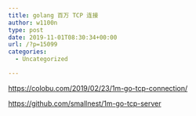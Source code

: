 ```yaml
---
title: golang 百万 TCP 连接
author: w1100n
type: post
date: 2019-11-01T08:30:34+00:00
url: /?p=15099
categories:
  - Uncategorized

---
```

https://colobu.com/2019/02/23/1m-go-tcp-connection/
  
https://github.com/smallnest/1m-go-tcp-server